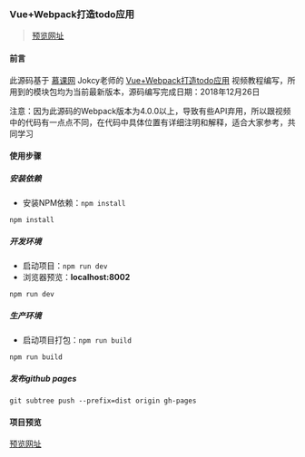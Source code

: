 ### Vue+Webpack打造todo应用
> [预览网址](https://kcshan.github.io/vue-webpack-todo/)


#### 前言
此源码基于 [慕课网](https://www.imooc.com/) Jokcy老师的 [Vue+Webpack打造todo应用](https://www.imooc.com/learn/935) 视频教程编写，所用到的模块包均为当前最新版本，源码编写完成日期：2018年12月26日

注意：因为此源码的Webpack版本为4.0.0以上，导致有些API弃用，所以跟视频中的代码有一点点不同，在代码中具体位置有详细注明和解释，适合大家参考，共同学习

#### 使用步骤

##### 安装依赖
- 安装NPM依赖：`npm install`
```
npm install
```

##### 开发环境
- 启动项目：`npm run dev`
- 浏览器预览：__localhost:8002__
```
npm run dev
```


##### 生产环境
- 启动项目打包：`npm run build`
```
npm run build
```

##### 发布github pages
```
git subtree push --prefix=dist origin gh-pages
```

#### 项目预览
[预览网址](https://kcshan.github.io/vue-webpack-todo/)

